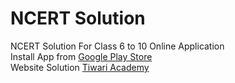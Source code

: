 # NCERT Solution
NCERT Solution For Class 6 to 10 Online Application<br>
Install App from <a href="https://play.google.com/store/apps/developer?id=Tiwari+Academy&hl=en">Google Play Store</a><br>
Website Solution <a href="https://www.tiwariacademy.com/ncert-solutions/" target="_blank" >Tiwari Academy</a>
